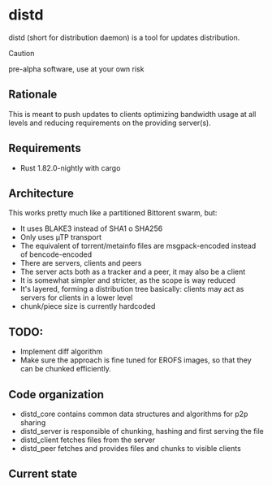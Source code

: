 # distd

distd (short for distribution daemon) is a tool for updates distribution.

> [!CAUTION]
> pre-alpha software, use at your own risk

## Rationale
This is meant to push updates to clients optimizing bandwidth usage at all levels and reducing
requirements on the providing server(s).

## Requirements
- Rust 1.82.0-nightly with cargo

## Architecture
This works pretty much like a partitioned Bittorent swarm, but:
- It uses BLAKE3 instead of SHA1 o SHA256
- Only uses µTP transport
- The equivalent of torrent/metainfo files are msgpack-encoded instead of bencode-encoded
- There are servers, clients and peers
- The server acts both as a tracker and a peer, it may also be a client
- It is somewhat simpler and stricter, as the scope is way reduced
- It's layered, forming a distribution tree basically: clients may act as servers for clients in a lower level
- chunk/piece size is currently hardcoded

## TODO:
- Implement diff algorithm
- Make sure the approach is fine tuned for EROFS images, so that they can be chunked efficiently.

## Code organization
- distd_core contains common data structures and algorithms for p2p sharing
- distd_server is responsible of chunking, hashing and first serving the file
- distd_client fetches files from the server
- distd_peer fetches and provides files and chunks to visible clients

## Current state

